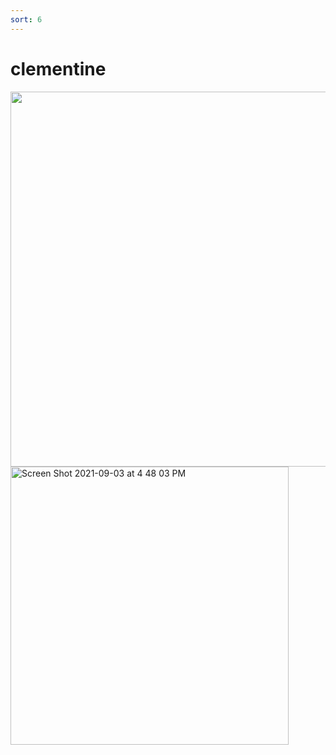 ```yaml
---
sort: 6
---
```

# clementine

<img width="600" src="1.png">
<img width="445" alt="Screen Shot 2021-09-03 at 4 48 03 PM" src="https://user-images.githubusercontent.com/88911118/132078752-5d92310c-0c92-4e8a-b300-93645b3e2a6c.jpg">

